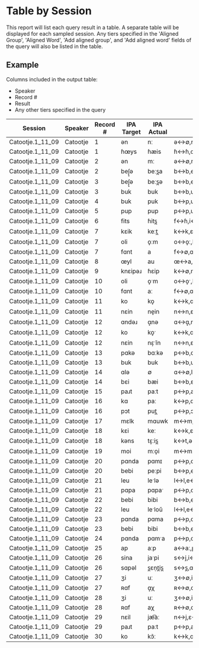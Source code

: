 # Table by Session

This report will list each query result in a table. A separate table will be displayed for each sampled session. Any tiers specified in the 'Aligned Group', 'Aligned Word', 'Add aligned group', and 'Add aligned word' fields of the query will also be listed in the table.

## Example

Columns included in the output table:

 * Speaker
 * Record #
 * Result
 * Any other tiers specified in the query

| Session | Speaker | Record # | IPA Target | IPA Actual | Alignment |
| --- | --- | --- | --- | --- | --- |
| Catootje.1_11_09 | Catootje | 1 | ən | nː | ə↔∅,n↔nː |
| Catootje.1_11_09 | Catootje | 1 | ɦœys | ɦæis | ɦ↔ɦ,œ↔æ,y↔i,s↔s |
| Catootje.1_11_09 | Catootje | 2 | ən | mː | ə↔∅,n↔mː |
| Catootje.1_11_09 | Catootje | 2 | beʃ̟ə | beːs̪a | b↔b,e↔eː,ʃ̟↔s̪,ə↔a |
| Catootje.1_11_09 | Catootje | 3 | beʃ̟ə | beːs̪ə | b↔b,e↔eː,ʃ̟↔s̪,ə↔ə |
| Catootje.1_11_09 | Catootje | 3 | buk | buk | b↔b,u↔u,k↔k |
| Catootje.1_11_09 | Catootje | 4 | buk | puk | b↔p,u↔u,k↔k |
| Catootje.1_11_09 | Catootje | 5 | pup | pup | p↔p,u↔u,p↔p |
| Catootje.1_11_09 | Catootje | 6 | fits | ɦits̪ | f↔ɦ,i↔i,t↔t,s↔s̪ |
| Catootje.1_11_09 | Catootje | 7 | kɛik | keːt̪ | k↔k,ɛ↔∅,i↔eː,k↔t̪ |
| Catootje.1_11_09 | Catootje | 7 | oli | o̞ːm | o↔o̞ː,l↔m,i↔∅ |
| Catootje.1_11_09 | Catootje | 7 | fɑnt | a | f↔∅,ɑ↔a,n↔∅,t↔∅ |
| Catootje.1_11_09 | Catootje | 8 | œyl | au | œ↔a,y↔u,l↔∅ |
| Catootje.1_11_09 | Catootje | 9 | knɛipəɹ | ɦɛip | k↔∅,n↔ɦ,ɛ↔ɛ,i↔i,p↔p,ə↔∅,ɹ↔∅ |
| Catootje.1_11_09 | Catootje | 10 | oli | o̞ˑm | o↔o̞ˑ,l↔m,i↔∅ |
| Catootje.1_11_09 | Catootje | 10 | fɑnt | aː | f↔∅,ɑ↔aː,n↔∅,t↔∅ |
| Catootje.1_11_09 | Catootje | 11 | ko | ko̞ | k↔k,o↔o̞ |
| Catootje.1_11_09 | Catootje | 11 | nɛin | ne̞in | n↔n,ɛ↔e̞,i↔i,n↔n |
| Catootje.1_11_09 | Catootje | 12 | ɑndəɹ | ɑ̟nə | ɑ↔ɑ̟,n↔∅,d↔n,ə↔ə,ɹ↔∅ |
| Catootje.1_11_09 | Catootje | 12 | ko | ko̞ˑ | k↔k,o↔o̞ˑ |
| Catootje.1_11_09 | Catootje | 12 | nɛin | nɛ̹ˑĭn | n↔n,ɛ↔ɛ̹ˑ,i↔ĭ,n↔n |
| Catootje.1_11_09 | Catootje | 13 | pɑkə | bɑːkə | p↔b,ɑ↔ɑː,k↔k,ə↔ə |
| Catootje.1_11_09 | Catootje | 13 | buk | buk | b↔b,u↔u,k↔k |
| Catootje.1_11_09 | Catootje | 14 | ɑlə | ∅ | ɑ↔∅,l↔∅,ə↔∅ |
| Catootje.1_11_09 | Catootje | 14 | bɛi | bæi | b↔b,ɛ↔æ,i↔i |
| Catootje.1_11_09 | Catootje | 15 | paɹt | paːt | p↔p,a↔aː,ɹ↔∅,t↔t |
| Catootje.1_11_09 | Catootje | 16 | kɑ | paː | k↔p,ɑ↔aː |
| Catootje.1_11_09 | Catootje | 16 | pɔt | put̪ | p↔p,ɔ↔u,t↔t̪ |
| Catootje.1_11_09 | Catootje | 17 | mɛlk | mɑuwk | m↔m,∅↔ɑ,ɛ↔u,l↔w,k↔k |
| Catootje.1_11_09 | Catootje | 18 | kɛi | keː | k↔k,ɛ↔∅,i↔eː |
| Catootje.1_11_09 | Catootje | 18 | kəns | tɛ̝ːis̪ | k↔t,ə↔ɛ̝ː,∅↔i,n↔∅,s↔s̪ |
| Catootje.1_11_09 | Catootje | 19 | moi | mːo̞i | m↔mː,o↔o̞,i↔i |
| Catootje.1_11_09 | Catootje | 20 | pɑnda | pɑmɪ | p↔p,ɑ↔ɑ,n↔∅,d↔m,a↔ɪ |
| Catootje.1_11_09 | Catootje | 20 | bebi | peːpi | b↔p,e↔eː,b↔p,i↔i |
| Catootje.1_11_09 | Catootje | 21 | leu | leˑlə | l↔l,e↔eˑ,∅↔l,u↔ə |
| Catootje.1_11_09 | Catootje | 21 | pɑpa | pɑpaˑ | p↔p,ɑ↔ɑ,p↔p,a↔aˑ |
| Catootje.1_11_09 | Catootje | 22 | bebi | bibi | b↔b,e↔i,b↔b,i↔i |
| Catootje.1_11_09 | Catootje | 22 | leu | leˑloŭ | l↔l,e↔eˑ,∅↔l,∅↔o,u↔ŭ |
| Catootje.1_11_09 | Catootje | 23 | pɑnda | pɑma | p↔p,ɑ↔ɑ,n↔∅,d↔m,a↔a |
| Catootje.1_11_09 | Catootje | 23 | bebi | bibi | b↔b,e↔i,b↔b,i↔i |
| Catootje.1_11_09 | Catootje | 24 | pɑnda | pɑmˑa | p↔p,ɑ↔ɑ,n↔∅,d↔mˑ,a↔a |
| Catootje.1_11_09 | Catootje | 25 | ap | aːp | a↔aː,p↔p |
| Catootje.1_11_09 | Catootje | 26 | sina | jaˑpi | s↔j,i↔aˑ,n↔p,a↔i |
| Catootje.1_11_09 | Catootje | 26 | sɑpəl | s̪ɛṇt̪is̪ | s↔s̪,ɑ↔ɛ,∅↔ṇ,p↔t̪,ə↔i,l↔s̪ |
| Catootje.1_11_09 | Catootje | 27 | ʒi | uː | ʒ↔∅,i↔uː |
| Catootje.1_11_09 | Catootje | 27 | ʀɑf | ɑ̟χ | ʀ↔∅,ɑ↔ɑ̟,f↔χ |
| Catootje.1_11_09 | Catootje | 28 | ʒi | uː | ʒ↔∅,i↔uː |
| Catootje.1_11_09 | Catootje | 28 | ʀɑf | aχ | ʀ↔∅,ɑ↔a,f↔χ |
| Catootje.1_11_09 | Catootje | 29 | nɛil | jæ͡aː | n↔j,ɛ↔æ͡aː,i↔∅,l↔∅ |
| Catootje.1_11_09 | Catootje | 29 | paɹt | paːt | p↔p,a↔aː,ɹ↔∅,t↔t |
| Catootje.1_11_09 | Catootje | 30 | ko | kɔ̃ː | k↔k,o↔ɔ̃ː |
